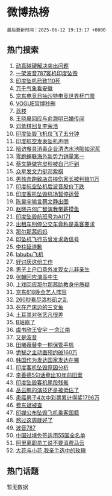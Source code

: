 # 微博热榜

`最后更新时间：2025-06-12 19:13:17 +0800`

## 热门搜索

1. [动真碰硬解决突出问题](https://m.weibo.cn/search?containerid=100103type%3D1%26t%3D10%26q%3D%23%E5%8A%A8%E7%9C%9F%E7%A2%B0%E7%A1%AC%E8%A7%A3%E5%86%B3%E7%AA%81%E5%87%BA%E9%97%AE%E9%A2%98%23&stream_entry_id=51&isnewpage=1&extparam=seat%3D1%26pos%3D0%26q%3D%2523%25E5%258A%25A8%25E7%259C%259F%25E7%25A2%25B0%25E7%25A1%25AC%25E8%25A7%25A3%25E5%2586%25B3%25E7%25AA%2581%25E5%2587%25BA%25E9%2597%25AE%25E9%25A2%2598%2523%26dgr%3D0%26cate%3D10103%26c_type%3D51%26filter_type%3Drealtimehot%26stream_entry_id%3D51%26display_time%3D1749726796%26pre_seqid%3D174972679623700567143)
1. [一架波音787客机印度坠毁](https://m.weibo.cn/search?containerid=100103type%3D1%26t%3D10%26q%3D%23%E4%B8%80%E6%9E%B6%E6%B3%A2%E9%9F%B3787%E5%AE%A2%E6%9C%BA%E5%8D%B0%E5%BA%A6%E5%9D%A0%E6%AF%81%23&stream_entry_id=31&isnewpage=1&extparam=seat%3D1%26realpos%3D1%26q%3D%2523%25E4%25B8%2580%25E6%259E%25B6%25E6%25B3%25A2%25E9%259F%25B3787%25E5%25AE%25A2%25E6%259C%25BA%25E5%258D%25B0%25E5%25BA%25A6%25E5%259D%25A0%25E6%25AF%2581%2523%26dgr%3D0%26band_rank%3D1%26filter_type%3Drealtimehot%26c_type%3D31%26cate%3D5001%26pos%3D0%26flag%3D4%26lcate%3D5001%26stream_entry_id%3D31%26display_time%3D1749726796%26pre_seqid%3D174972679623700567143)
1. [印度坠机已致110死](https://m.weibo.cn/search?containerid=100103type%3D1%26t%3D10%26q%3D%23%E5%8D%B0%E5%BA%A6%E5%9D%A0%E6%9C%BA%E5%B7%B2%E8%87%B4110%E6%AD%BB%23&stream_entry_id=31&isnewpage=1&extparam=seat%3D1%26realpos%3D2%26q%3D%2523%25E5%258D%25B0%25E5%25BA%25A6%25E5%259D%25A0%25E6%259C%25BA%25E5%25B7%25B2%25E8%2587%25B4110%25E6%25AD%25BB%2523%26dgr%3D0%26band_rank%3D2%26filter_type%3Drealtimehot%26c_type%3D31%26cate%3D5001%26pos%3D1%26flag%3D1%26lcate%3D5001%26stream_entry_id%3D31%26display_time%3D1749726796%26pre_seqid%3D174972679623700567143)
1. [万千气象看安徽](https://m.weibo.cn/search?containerid=100103type%3D1%26t%3D10%26q%3D%23%E4%B8%87%E5%8D%83%E6%B0%94%E8%B1%A1%E7%9C%8B%E5%AE%89%E5%BE%BD%23&stream_entry_id=31&isnewpage=1&extparam=seat%3D1%26realpos%3D3%26q%3D%2523%25E4%25B8%2587%25E5%258D%2583%25E6%25B0%2594%25E8%25B1%25A1%25E7%259C%258B%25E5%25AE%2589%25E5%25BE%25BD%2523%26dgr%3D0%26band_rank%3D3%26filter_type%3Drealtimehot%26c_type%3D31%26cate%3D5001%26pos%3D2%26flag%3D0%26lcate%3D5001%26stream_entry_id%3D31%26display_time%3D1749726796%26pre_seqid%3D174972679623700567143)
1. [京东电竞日抽沙特电竞世界杯门票](https://m.weibo.cn/search?containerid=100103type%3D1%26t%3D10%26q%3D%23%E4%BA%AC%E4%B8%9C%E7%94%B5%E7%AB%9E%E6%97%A5%E6%8A%BD%E6%B2%99%E7%89%B9%E7%94%B5%E7%AB%9E%E4%B8%96%E7%95%8C%E6%9D%AF%E9%97%A8%E7%A5%A8%23&stream_entry_id=31&isnewpage=1&extparam=seat%3D1%26pos%3D3%26q%3D%2523%25E4%25BA%25AC%25E4%25B8%259C%25E7%2594%25B5%25E7%25AB%259E%25E6%2597%25A5%25E6%258A%25BD%25E6%25B2%2599%25E7%2589%25B9%25E7%2594%25B5%25E7%25AB%259E%25E4%25B8%2596%25E7%2595%258C%25E6%259D%25AF%25E9%2597%25A8%25E7%25A5%25A8%2523%26dgr%3D0%26adid%3D289661%26band_rank%3D4%26filter_type%3Drealtimehot%26c_type%3D31%26is_ad_pos%3D1%26topic_ad%3D1%26cate%3D5001%26lcate%3D5001%26stream_entry_id%3D31%26display_time%3D1749726796%26pre_seqid%3D174972679623700567143)
1. [VOGUE官博秒删](https://m.weibo.cn/search?containerid=100103type%3D1%26t%3D10%26q%3D%23VOGUE%E5%AE%98%E5%8D%9A%E7%A7%92%E5%88%A0%23&stream_entry_id=31&isnewpage=1&extparam=seat%3D1%26realpos%3D4%26q%3D%2523VOGUE%25E5%25AE%2598%25E5%258D%259A%25E7%25A7%2592%25E5%2588%25A0%2523%26dgr%3D0%26band_rank%3D4%26filter_type%3Drealtimehot%26c_type%3D31%26cate%3D5001%26pos%3D4%26flag%3D1%26lcate%3D5001%26stream_entry_id%3D31%26display_time%3D1749726796%26pre_seqid%3D174972679623700567143)
1. [荔枝](https://m.weibo.cn/search?containerid=100103type%3D1%26t%3D10%26q%3D%E8%8D%94%E6%9E%9D&stream_entry_id=31&isnewpage=1&extparam=seat%3D1%26realpos%3D5%26q%3D%25E8%258D%2594%25E6%259E%259D%26dgr%3D0%26band_rank%3D5%26filter_type%3Drealtimehot%26c_type%3D31%26cate%3D5001%26pos%3D5%26flag%3D2%26lcate%3D5001%26stream_entry_id%3D31%26display_time%3D1749726796%26pre_seqid%3D174972679623700567143)
1. [王晓晨回应与俞灏明已婚传闻](https://m.weibo.cn/search?containerid=100103type%3D1%26t%3D10%26q%3D%23%E7%8E%8B%E6%99%93%E6%99%A8%E5%9B%9E%E5%BA%94%E4%B8%8E%E4%BF%9E%E7%81%8F%E6%98%8E%E5%B7%B2%E5%A9%9A%E4%BC%A0%E9%97%BB%23&stream_entry_id=31&isnewpage=1&extparam=seat%3D1%26realpos%3D6%26q%3D%2523%25E7%258E%258B%25E6%2599%2593%25E6%2599%25A8%25E5%259B%259E%25E5%25BA%2594%25E4%25B8%258E%25E4%25BF%259E%25E7%2581%258F%25E6%2598%258E%25E5%25B7%25B2%25E5%25A9%259A%25E4%25BC%25A0%25E9%2597%25BB%2523%26dgr%3D0%26band_rank%3D6%26filter_type%3Drealtimehot%26c_type%3D31%26cate%3D5001%26pos%3D6%26flag%3D2%26lcate%3D5001%26stream_entry_id%3D31%26display_time%3D1749726796%26pre_seqid%3D174972679623700567143)
1. [邓紫棋回复李荣浩](https://m.weibo.cn/search?containerid=100103type%3D1%26t%3D10%26q%3D%23%E9%82%93%E7%B4%AB%E6%A3%8B%E5%9B%9E%E5%A4%8D%E6%9D%8E%E8%8D%A3%E6%B5%A9%23&stream_entry_id=31&isnewpage=1&extparam=seat%3D1%26realpos%3D7%26q%3D%2523%25E9%2582%2593%25E7%25B4%25AB%25E6%25A3%258B%25E5%259B%259E%25E5%25A4%258D%25E6%259D%258E%25E8%258D%25A3%25E6%25B5%25A9%2523%26dgr%3D0%26band_rank%3D7%26filter_type%3Drealtimehot%26c_type%3D31%26cate%3D5001%26pos%3D7%26flag%3D16%26lcate%3D5001%26stream_entry_id%3D31%26display_time%3D1749726796%26pre_seqid%3D174972679623700567143)
1. [印度坠毁飞机仅飞了五分钟](https://m.weibo.cn/search?containerid=100103type%3D1%26t%3D10%26q%3D%23%E5%8D%B0%E5%BA%A6%E5%9D%A0%E6%AF%81%E9%A3%9E%E6%9C%BA%E4%BB%85%E9%A3%9E%E4%BA%86%E4%BA%94%E5%88%86%E9%92%9F%23&stream_entry_id=31&isnewpage=1&extparam=seat%3D1%26realpos%3D8%26q%3D%2523%25E5%258D%25B0%25E5%25BA%25A6%25E5%259D%25A0%25E6%25AF%2581%25E9%25A3%259E%25E6%259C%25BA%25E4%25BB%2585%25E9%25A3%259E%25E4%25BA%2586%25E4%25BA%2594%25E5%2588%2586%25E9%2592%259F%2523%26dgr%3D0%26band_rank%3D8%26filter_type%3Drealtimehot%26c_type%3D31%26cate%3D5001%26pos%3D8%26flag%3D1%26lcate%3D5001%26stream_entry_id%3D31%26display_time%3D1749726796%26pre_seqid%3D174972679623700567143)
1. [印度航空发表坠机声明](https://m.weibo.cn/search?containerid=100103type%3D1%26t%3D10%26q%3D%23%E5%8D%B0%E5%BA%A6%E8%88%AA%E7%A9%BA%E5%8F%91%E8%A1%A8%E5%9D%A0%E6%9C%BA%E5%A3%B0%E6%98%8E%23&stream_entry_id=31&isnewpage=1&extparam=seat%3D1%26realpos%3D9%26q%3D%2523%25E5%258D%25B0%25E5%25BA%25A6%25E8%2588%25AA%25E7%25A9%25BA%25E5%258F%2591%25E8%25A1%25A8%25E5%259D%25A0%25E6%259C%25BA%25E5%25A3%25B0%25E6%2598%258E%2523%26dgr%3D0%26band_rank%3D9%26filter_type%3Drealtimehot%26c_type%3D31%26cate%3D5001%26pos%3D9%26flag%3D0%26lcate%3D5001%26stream_entry_id%3D31%26display_time%3D1749726796%26pre_seqid%3D174972679623700567143)
1. [暗访餐具消毒企业清洗水池脏如泥浆](https://m.weibo.cn/search?containerid=100103type%3D1%26t%3D10%26q%3D%23%E6%9A%97%E8%AE%BF%E9%A4%90%E5%85%B7%E6%B6%88%E6%AF%92%E4%BC%81%E4%B8%9A%E6%B8%85%E6%B4%97%E6%B0%B4%E6%B1%A0%E8%84%8F%E5%A6%82%E6%B3%A5%E6%B5%86%23&stream_entry_id=31&isnewpage=1&extparam=seat%3D1%26realpos%3D10%26q%3D%2523%25E6%259A%2597%25E8%25AE%25BF%25E9%25A4%2590%25E5%2585%25B7%25E6%25B6%2588%25E6%25AF%2592%25E4%25BC%2581%25E4%25B8%259A%25E6%25B8%2585%25E6%25B4%2597%25E6%25B0%25B4%25E6%25B1%25A0%25E8%2584%258F%25E5%25A6%2582%25E6%25B3%25A5%25E6%25B5%2586%2523%26dgr%3D0%26band_rank%3D10%26filter_type%3Drealtimehot%26c_type%3D31%26cate%3D5001%26pos%3D10%26flag%3D1%26lcate%3D5001%26stream_entry_id%3D31%26display_time%3D1749726796%26pre_seqid%3D174972679623700567143)
1. [零跑蝉联海外新势力销量第一](https://m.weibo.cn/search?containerid=100103type%3D1%26t%3D10%26q%3D%23%E9%9B%B6%E8%B7%91%E8%9D%89%E8%81%94%E6%B5%B7%E5%A4%96%E6%96%B0%E5%8A%BF%E5%8A%9B%E9%94%80%E9%87%8F%E7%AC%AC%E4%B8%80%23&stream_entry_id=31&isnewpage=1&extparam=seat%3D1%26realpos%3D11%26q%3D%2523%25E9%259B%25B6%25E8%25B7%2591%25E8%259D%2589%25E8%2581%2594%25E6%25B5%25B7%25E5%25A4%2596%25E6%2596%25B0%25E5%258A%25BF%25E5%258A%259B%25E9%2594%2580%25E9%2587%258F%25E7%25AC%25AC%25E4%25B8%2580%2523%26dgr%3D0%26band_rank%3D11%26filter_type%3Drealtimehot%26c_type%3D31%26cate%3D5001%26pos%3D11%26flag%3D1%26lcate%3D5001%26stream_entry_id%3D31%26display_time%3D1749726796%26pre_seqid%3D174972679623700567143)
1. [蔡文静做完皮秒被自己吓到](https://m.weibo.cn/search?containerid=100103type%3D1%26t%3D10%26q%3D%E8%94%A1%E6%96%87%E9%9D%99%E5%81%9A%E5%AE%8C%E7%9A%AE%E7%A7%92%E8%A2%AB%E8%87%AA%E5%B7%B1%E5%90%93%E5%88%B0&stream_entry_id=31&isnewpage=1&extparam=seat%3D1%26realpos%3D12%26q%3D%25E8%2594%25A1%25E6%2596%2587%25E9%259D%2599%25E5%2581%259A%25E5%25AE%258C%25E7%259A%25AE%25E7%25A7%2592%25E8%25A2%25AB%25E8%2587%25AA%25E5%25B7%25B1%25E5%2590%2593%25E5%2588%25B0%26dgr%3D0%26band_rank%3D12%26filter_type%3Drealtimehot%26c_type%3D31%26cate%3D5001%26pos%3D12%26flag%3D1%26lcate%3D5001%26stream_entry_id%3D31%26display_time%3D1749726796%26pre_seqid%3D174972679623700567143)
1. [众星发文力挺邓紫棋](https://m.weibo.cn/search?containerid=100103type%3D1%26t%3D10%26q%3D%23%E4%BC%97%E6%98%9F%E5%8F%91%E6%96%87%E5%8A%9B%E6%8C%BA%E9%82%93%E7%B4%AB%E6%A3%8B%23&stream_entry_id=31&isnewpage=1&extparam=seat%3D1%26realpos%3D13%26q%3D%2523%25E4%25BC%2597%25E6%2598%259F%25E5%258F%2591%25E6%2596%2587%25E5%258A%259B%25E6%258C%25BA%25E9%2582%2593%25E7%25B4%25AB%25E6%25A3%258B%2523%26dgr%3D0%26band_rank%3D13%26filter_type%3Drealtimehot%26c_type%3D31%26cate%3D5001%26pos%3D13%26flag%3D1%26lcate%3D5001%26stream_entry_id%3D31%26display_time%3D1749726796%26pre_seqid%3D174972679623700567143)
1. [男孩奔跑致店员摔伤家长被判赔11万](https://m.weibo.cn/search?containerid=100103type%3D1%26t%3D10%26q%3D%23%E7%94%B7%E5%AD%A9%E5%A5%94%E8%B7%91%E8%87%B4%E5%BA%97%E5%91%98%E6%91%94%E4%BC%A4%E5%AE%B6%E9%95%BF%E8%A2%AB%E5%88%A4%E8%B5%9411%E4%B8%87%23&stream_entry_id=31&isnewpage=1&extparam=seat%3D1%26realpos%3D14%26q%3D%2523%25E7%2594%25B7%25E5%25AD%25A9%25E5%25A5%2594%25E8%25B7%2591%25E8%2587%25B4%25E5%25BA%2597%25E5%2591%2598%25E6%2591%2594%25E4%25BC%25A4%25E5%25AE%25B6%25E9%2595%25BF%25E8%25A2%25AB%25E5%2588%25A4%25E8%25B5%259411%25E4%25B8%2587%2523%26dgr%3D0%26band_rank%3D14%26filter_type%3Drealtimehot%26c_type%3D31%26cate%3D5001%26pos%3D14%26flag%3D1%26lcate%3D5001%26stream_entry_id%3D31%26display_time%3D1749726796%26pre_seqid%3D174972679623700567143)
1. [印度航空坠机后波音股价下跌](https://m.weibo.cn/search?containerid=100103type%3D1%26t%3D10%26q%3D%23%E5%8D%B0%E5%BA%A6%E8%88%AA%E7%A9%BA%E5%9D%A0%E6%9C%BA%E5%90%8E%E6%B3%A2%E9%9F%B3%E8%82%A1%E4%BB%B7%E4%B8%8B%E8%B7%8C%23&stream_entry_id=31&isnewpage=1&extparam=seat%3D1%26realpos%3D15%26q%3D%2523%25E5%258D%25B0%25E5%25BA%25A6%25E8%2588%25AA%25E7%25A9%25BA%25E5%259D%25A0%25E6%259C%25BA%25E5%2590%258E%25E6%25B3%25A2%25E9%259F%25B3%25E8%2582%25A1%25E4%25BB%25B7%25E4%25B8%258B%25E8%25B7%258C%2523%26dgr%3D0%26band_rank%3D15%26filter_type%3Drealtimehot%26c_type%3D31%26cate%3D5001%26pos%3D15%26flag%3D1%26lcate%3D5001%26stream_entry_id%3D31%26display_time%3D1749726796%26pre_seqid%3D174972679623700567143)
1. [印度客机坠毁机场暂停运营](https://m.weibo.cn/search?containerid=100103type%3D1%26t%3D10%26q%3D%23%E5%8D%B0%E5%BA%A6%E5%AE%A2%E6%9C%BA%E5%9D%A0%E6%AF%81%E6%9C%BA%E5%9C%BA%E6%9A%82%E5%81%9C%E8%BF%90%E8%90%A5%23&stream_entry_id=31&isnewpage=1&extparam=seat%3D1%26realpos%3D16%26q%3D%2523%25E5%258D%25B0%25E5%25BA%25A6%25E5%25AE%25A2%25E6%259C%25BA%25E5%259D%25A0%25E6%25AF%2581%25E6%259C%25BA%25E5%259C%25BA%25E6%259A%2582%25E5%2581%259C%25E8%25BF%2590%25E8%2590%25A5%2523%26dgr%3D0%26band_rank%3D16%26filter_type%3Drealtimehot%26c_type%3D31%26cate%3D5001%26pos%3D16%26flag%3D1%26lcate%3D5001%26stream_entry_id%3D31%26display_time%3D1749726796%26pre_seqid%3D174972679623700567143)
1. [陈昊宇喻言蔡文静出图](https://m.weibo.cn/search?containerid=100103type%3D1%26t%3D10%26q%3D%23%E9%99%88%E6%98%8A%E5%AE%87%E5%96%BB%E8%A8%80%E8%94%A1%E6%96%87%E9%9D%99%E5%87%BA%E5%9B%BE%23&stream_entry_id=31&isnewpage=1&extparam=seat%3D1%26realpos%3D17%26q%3D%2523%25E9%2599%2588%25E6%2598%258A%25E5%25AE%2587%25E5%2596%25BB%25E8%25A8%2580%25E8%2594%25A1%25E6%2596%2587%25E9%259D%2599%25E5%2587%25BA%25E5%259B%25BE%2523%26dgr%3D0%26band_rank%3D17%26filter_type%3Drealtimehot%26c_type%3D31%26cate%3D5001%26pos%3D17%26flag%3D1%26lcate%3D5001%26stream_entry_id%3D31%26display_time%3D1749726796%26pre_seqid%3D174972679623700567143)
1. [赵晓卉何广智演我带薪摸鱼](https://m.weibo.cn/search?containerid=100103type%3D1%26t%3D10%26q%3D%23%E8%B5%B5%E6%99%93%E5%8D%89%E4%BD%95%E5%B9%BF%E6%99%BA%E6%BC%94%E6%88%91%E5%B8%A6%E8%96%AA%E6%91%B8%E9%B1%BC%23&stream_entry_id=31&isnewpage=1&extparam=seat%3D1%26realpos%3D18%26q%3D%2523%25E8%25B5%25B5%25E6%2599%2593%25E5%258D%2589%25E4%25BD%2595%25E5%25B9%25BF%25E6%2599%25BA%25E6%25BC%2594%25E6%2588%2591%25E5%25B8%25A6%25E8%2596%25AA%25E6%2591%25B8%25E9%25B1%25BC%2523%26dgr%3D0%26band_rank%3D18%26filter_type%3Drealtimehot%26c_type%3D31%26cate%3D5001%26pos%3D18%26flag%3D1%26lcate%3D5001%26stream_entry_id%3D31%26display_time%3D1749726796%26pre_seqid%3D174972679623700567143)
1. [印度坠毁航班号为AI171](https://m.weibo.cn/search?containerid=100103type%3D1%26t%3D10%26q%3D%23%E5%8D%B0%E5%BA%A6%E5%9D%A0%E6%AF%81%E8%88%AA%E7%8F%AD%E5%8F%B7%E4%B8%BAAI171%23&stream_entry_id=31&isnewpage=1&extparam=seat%3D1%26realpos%3D19%26q%3D%2523%25E5%258D%25B0%25E5%25BA%25A6%25E5%259D%25A0%25E6%25AF%2581%25E8%2588%25AA%25E7%258F%25AD%25E5%258F%25B7%25E4%25B8%25BAAI171%2523%26dgr%3D0%26band_rank%3D19%26filter_type%3Drealtimehot%26c_type%3D31%26cate%3D5001%26pos%3D19%26flag%3D1%26lcate%3D5001%26stream_entry_id%3D31%26display_time%3D1749726796%26pre_seqid%3D174972679623700567143)
1. [出租车别停公交车竟称是乘客要求](https://m.weibo.cn/search?containerid=100103type%3D1%26t%3D10%26q%3D%23%E5%87%BA%E7%A7%9F%E8%BD%A6%E5%88%AB%E5%81%9C%E5%85%AC%E4%BA%A4%E8%BD%A6%E7%AB%9F%E7%A7%B0%E6%98%AF%E4%B9%98%E5%AE%A2%E8%A6%81%E6%B1%82%23&stream_entry_id=31&isnewpage=1&extparam=seat%3D1%26realpos%3D20%26q%3D%2523%25E5%2587%25BA%25E7%25A7%259F%25E8%25BD%25A6%25E5%2588%25AB%25E5%2581%259C%25E5%2585%25AC%25E4%25BA%25A4%25E8%25BD%25A6%25E7%25AB%259F%25E7%25A7%25B0%25E6%2598%25AF%25E4%25B9%2598%25E5%25AE%25A2%25E8%25A6%2581%25E6%25B1%2582%2523%26dgr%3D0%26band_rank%3D20%26filter_type%3Drealtimehot%26c_type%3D31%26cate%3D5001%26pos%3D20%26flag%3D1%26lcate%3D5001%26stream_entry_id%3D31%26display_time%3D1749726796%26pre_seqid%3D174972679623700567143)
1. [那尔那茜妈妈](https://m.weibo.cn/search?containerid=100103type%3D1%26t%3D10%26q%3D%E9%82%A3%E5%B0%94%E9%82%A3%E8%8C%9C%E5%A6%88%E5%A6%88&stream_entry_id=31&isnewpage=1&extparam=seat%3D1%26realpos%3D21%26q%3D%25E9%2582%25A3%25E5%25B0%2594%25E9%2582%25A3%25E8%258C%259C%25E5%25A6%2588%25E5%25A6%2588%26dgr%3D0%26band_rank%3D21%26filter_type%3Drealtimehot%26c_type%3D31%26cate%3D5001%26pos%3D21%26flag%3D0%26lcate%3D5001%26stream_entry_id%3D31%26display_time%3D1749726796%26pre_seqid%3D174972679623700567143)
1. [印坠机飞行员曾发求救信号](https://m.weibo.cn/search?containerid=100103type%3D1%26t%3D10%26q%3D%23%E5%8D%B0%E5%9D%A0%E6%9C%BA%E9%A3%9E%E8%A1%8C%E5%91%98%E6%9B%BE%E5%8F%91%E6%B1%82%E6%95%91%E4%BF%A1%E5%8F%B7%23&stream_entry_id=31&isnewpage=1&extparam=seat%3D1%26realpos%3D22%26q%3D%2523%25E5%258D%25B0%25E5%259D%25A0%25E6%259C%25BA%25E9%25A3%259E%25E8%25A1%258C%25E5%2591%2598%25E6%259B%25BE%25E5%258F%2591%25E6%25B1%2582%25E6%2595%2591%25E4%25BF%25A1%25E5%258F%25B7%2523%26dgr%3D0%26band_rank%3D22%26filter_type%3Drealtimehot%26c_type%3D31%26cate%3D5001%26pos%3D22%26flag%3D1%26lcate%3D5001%26stream_entry_id%3D31%26display_time%3D1749726796%26pre_seqid%3D174972679623700567143)
1. [李柱延道歉](https://m.weibo.cn/search?containerid=100103type%3D1%26t%3D10%26q%3D%E6%9D%8E%E6%9F%B1%E5%BB%B6%E9%81%93%E6%AD%89&stream_entry_id=31&isnewpage=1&extparam=seat%3D1%26realpos%3D23%26q%3D%25E6%259D%258E%25E6%259F%25B1%25E5%25BB%25B6%25E9%2581%2593%25E6%25AD%2589%26dgr%3D0%26band_rank%3D23%26filter_type%3Drealtimehot%26c_type%3D31%26cate%3D5001%26pos%3D23%26flag%3D1%26lcate%3D5001%26stream_entry_id%3D31%26display_time%3D1749726796%26pre_seqid%3D174972679623700567143)
1. [labubu飞机](https://m.weibo.cn/search?containerid=100103type%3D1%26t%3D10%26q%3D%23labubu%E9%A3%9E%E6%9C%BA%23&stream_entry_id=31&isnewpage=1&extparam=seat%3D1%26realpos%3D24%26q%3D%2523labubu%25E9%25A3%259E%25E6%259C%25BA%2523%26dgr%3D0%26band_rank%3D24%26filter_type%3Drealtimehot%26c_type%3D31%26cate%3D5001%26pos%3D24%26flag%3D0%26lcate%3D5001%26stream_entry_id%3D31%26display_time%3D1749726796%26pre_seqid%3D174972679623700567143)
1. [好讨厌这份工作](https://m.weibo.cn/search?containerid=100103type%3D1%26t%3D10%26q%3D%23%E5%A5%BD%E8%AE%A8%E5%8E%8C%E8%BF%99%E4%BB%BD%E5%B7%A5%E4%BD%9C%23&stream_entry_id=31&isnewpage=1&extparam=seat%3D1%26realpos%3D25%26q%3D%2523%25E5%25A5%25BD%25E8%25AE%25A8%25E5%258E%258C%25E8%25BF%2599%25E4%25BB%25BD%25E5%25B7%25A5%25E4%25BD%259C%2523%26dgr%3D0%26band_rank%3D25%26filter_type%3Drealtimehot%26c_type%3D31%26cate%3D5001%26pos%3D25%26flag%3D1%26lcate%3D5001%26stream_entry_id%3D31%26display_time%3D1749726796%26pre_seqid%3D174972679623700567143)
1. [男子上户口意外发现女儿非亲生](https://m.weibo.cn/search?containerid=100103type%3D1%26t%3D10%26q%3D%23%E7%94%B7%E5%AD%90%E4%B8%8A%E6%88%B7%E5%8F%A3%E6%84%8F%E5%A4%96%E5%8F%91%E7%8E%B0%E5%A5%B3%E5%84%BF%E9%9D%9E%E4%BA%B2%E7%94%9F%23&stream_entry_id=31&isnewpage=1&extparam=seat%3D1%26realpos%3D26%26q%3D%2523%25E7%2594%25B7%25E5%25AD%2590%25E4%25B8%258A%25E6%2588%25B7%25E5%258F%25A3%25E6%2584%258F%25E5%25A4%2596%25E5%258F%2591%25E7%258E%25B0%25E5%25A5%25B3%25E5%2584%25BF%25E9%259D%259E%25E4%25BA%25B2%25E7%2594%259F%2523%26dgr%3D0%26band_rank%3D26%26filter_type%3Drealtimehot%26c_type%3D31%26cate%3D5001%26pos%3D26%26flag%3D0%26lcate%3D5001%26stream_entry_id%3D31%26display_time%3D1749726796%26pre_seqid%3D174972679623700567143)
1. [张翰回应演高中生](https://m.weibo.cn/search?containerid=100103type%3D1%26t%3D10%26q%3D%23%E5%BC%A0%E7%BF%B0%E5%9B%9E%E5%BA%94%E6%BC%94%E9%AB%98%E4%B8%AD%E7%94%9F%23&stream_entry_id=31&isnewpage=1&extparam=seat%3D1%26realpos%3D27%26q%3D%2523%25E5%25BC%25A0%25E7%25BF%25B0%25E5%259B%259E%25E5%25BA%2594%25E6%25BC%2594%25E9%25AB%2598%25E4%25B8%25AD%25E7%2594%259F%2523%26dgr%3D0%26band_rank%3D27%26filter_type%3Drealtimehot%26c_type%3D31%26cate%3D5001%26pos%3D27%26flag%3D1%26lcate%3D5001%26stream_entry_id%3D31%26display_time%3D1749726796%26pre_seqid%3D174972679623700567143)
1. [上戏回应那尔那茜助教身份质疑](https://m.weibo.cn/search?containerid=100103type%3D1%26t%3D10%26q%3D%23%E4%B8%8A%E6%88%8F%E5%9B%9E%E5%BA%94%E9%82%A3%E5%B0%94%E9%82%A3%E8%8C%9C%E5%8A%A9%E6%95%99%E8%BA%AB%E4%BB%BD%E8%B4%A8%E7%96%91%23&stream_entry_id=31&isnewpage=1&extparam=seat%3D1%26realpos%3D28%26q%3D%2523%25E4%25B8%258A%25E6%2588%258F%25E5%259B%259E%25E5%25BA%2594%25E9%2582%25A3%25E5%25B0%2594%25E9%2582%25A3%25E8%258C%259C%25E5%258A%25A9%25E6%2595%2599%25E8%25BA%25AB%25E4%25BB%25BD%25E8%25B4%25A8%25E7%2596%2591%2523%26dgr%3D0%26band_rank%3D28%26filter_type%3Drealtimehot%26c_type%3D31%26cate%3D5001%26pos%3D28%26flag%3D1%26lcate%3D5001%26stream_entry_id%3D31%26display_time%3D1749726796%26pre_seqid%3D174972679623700567143)
1. [京东618晚会艺人阵容](https://m.weibo.cn/search?containerid=100103type%3D1%26t%3D10%26q%3D%23%E4%BA%AC%E4%B8%9C618%E6%99%9A%E4%BC%9A%E8%89%BA%E4%BA%BA%E9%98%B5%E5%AE%B9%23&stream_entry_id=31&isnewpage=1&extparam=seat%3D1%26realpos%3D29%26q%3D%2523%25E4%25BA%25AC%25E4%25B8%259C618%25E6%2599%259A%25E4%25BC%259A%25E8%2589%25BA%25E4%25BA%25BA%25E9%2598%25B5%25E5%25AE%25B9%2523%26dgr%3D0%26band_rank%3D29%26filter_type%3Drealtimehot%26c_type%3D31%26cate%3D5001%26pos%3D29%26flag%3D1%26lcate%3D5001%26stream_entry_id%3D31%26display_time%3D1749726796%26pre_seqid%3D174972679623700567143)
1. [260秒看尽洛杉矶之乱](https://m.weibo.cn/search?containerid=100103type%3D1%26t%3D10%26q%3D%23260%E7%A7%92%E7%9C%8B%E5%B0%BD%E6%B4%9B%E6%9D%89%E7%9F%B6%E4%B9%8B%E4%B9%B1%23&stream_entry_id=31&isnewpage=1&extparam=seat%3D1%26realpos%3D30%26q%3D%2523260%25E7%25A7%2592%25E7%259C%258B%25E5%25B0%25BD%25E6%25B4%259B%25E6%259D%2589%25E7%259F%25B6%25E4%25B9%258B%25E4%25B9%25B1%2523%26dgr%3D0%26band_rank%3D30%26filter_type%3Drealtimehot%26c_type%3D31%26cate%3D5001%26pos%3D30%26flag%3D1%26lcate%3D5001%26stream_entry_id%3D31%26display_time%3D1749726796%26pre_seqid%3D174972679623700567143)
1. [死在产床边的三文鱼](https://m.weibo.cn/search?containerid=100103type%3D1%26t%3D10%26q%3D%E6%AD%BB%E5%9C%A8%E4%BA%A7%E5%BA%8A%E8%BE%B9%E7%9A%84%E4%B8%89%E6%96%87%E9%B1%BC&stream_entry_id=31&isnewpage=1&extparam=seat%3D1%26realpos%3D31%26q%3D%25E6%25AD%25BB%25E5%259C%25A8%25E4%25BA%25A7%25E5%25BA%258A%25E8%25BE%25B9%25E7%259A%2584%25E4%25B8%2589%25E6%2596%2587%25E9%25B1%25BC%26dgr%3D0%26band_rank%3D31%26filter_type%3Drealtimehot%26c_type%3D31%26cate%3D5001%26pos%3D31%26flag%3D1%26lcate%3D5001%26stream_entry_id%3D31%26display_time%3D1749726796%26pre_seqid%3D174972679623700567143)
1. [土耳其对张艺凡很差](https://m.weibo.cn/search?containerid=100103type%3D1%26t%3D10%26q%3D%E5%9C%9F%E8%80%B3%E5%85%B6%E5%AF%B9%E5%BC%A0%E8%89%BA%E5%87%A1%E5%BE%88%E5%B7%AE&stream_entry_id=31&isnewpage=1&extparam=seat%3D1%26realpos%3D32%26q%3D%25E5%259C%259F%25E8%2580%25B3%25E5%2585%25B6%25E5%25AF%25B9%25E5%25BC%25A0%25E8%2589%25BA%25E5%2587%25A1%25E5%25BE%2588%25E5%25B7%25AE%26dgr%3D0%26band_rank%3D32%26filter_type%3Drealtimehot%26c_type%3D31%26cate%3D5001%26pos%3D32%26flag%3D1%26lcate%3D5001%26stream_entry_id%3D31%26display_time%3D1749726796%26pre_seqid%3D174972679623700567143)
1. [B站崩了](https://m.weibo.cn/search?containerid=100103type%3D1%26t%3D10%26q%3DB%E7%AB%99%E5%B4%A9%E4%BA%86&stream_entry_id=31&isnewpage=1&extparam=seat%3D1%26realpos%3D33%26q%3DB%25E7%25AB%2599%25E5%25B4%25A9%25E4%25BA%2586%26dgr%3D0%26band_rank%3D33%26filter_type%3Drealtimehot%26c_type%3D31%26cate%3D5001%26pos%3D33%26flag%3D1%26lcate%3D5001%26stream_entry_id%3D31%26display_time%3D1749726796%26pre_seqid%3D174972679623700567143)
1. [虞书欣王安宇 一念江南](https://m.weibo.cn/search?containerid=100103type%3D1%26t%3D10%26q%3D%E8%99%9E%E4%B9%A6%E6%AC%A3%E7%8E%8B%E5%AE%89%E5%AE%87+%E4%B8%80%E5%BF%B5%E6%B1%9F%E5%8D%97&stream_entry_id=31&isnewpage=1&extparam=seat%3D1%26realpos%3D34%26q%3D%25E8%2599%259E%25E4%25B9%25A6%25E6%25AC%25A3%25E7%258E%258B%25E5%25AE%2589%25E5%25AE%2587%2520%25E4%25B8%2580%25E5%25BF%25B5%25E6%25B1%259F%25E5%258D%2597%26dgr%3D0%26band_rank%3D34%26filter_type%3Drealtimehot%26c_type%3D31%26cate%3D5001%26pos%3D34%26flag%3D0%26lcate%3D5001%26stream_entry_id%3D31%26display_time%3D1749726796%26pre_seqid%3D174972679623700567143)
1. [又是波音](https://m.weibo.cn/search?containerid=100103type%3D1%26t%3D10%26q%3D%23%E5%8F%88%E6%98%AF%E6%B3%A2%E9%9F%B3%23&stream_entry_id=31&isnewpage=1&extparam=seat%3D1%26realpos%3D35%26q%3D%2523%25E5%258F%2588%25E6%2598%25AF%25E6%25B3%25A2%25E9%259F%25B3%2523%26dgr%3D0%26band_rank%3D35%26filter_type%3Drealtimehot%26c_type%3D31%26cate%3D5001%26pos%3D35%26flag%3D1%26lcate%3D5001%26stream_entry_id%3D31%26display_time%3D1749726796%26pre_seqid%3D174972679623700567143)
1. [田曦薇替李一桐保管手机](https://m.weibo.cn/search?containerid=100103type%3D1%26t%3D10%26q%3D%23%E7%94%B0%E6%9B%A6%E8%96%87%E6%9B%BF%E6%9D%8E%E4%B8%80%E6%A1%90%E4%BF%9D%E7%AE%A1%E6%89%8B%E6%9C%BA%23&stream_entry_id=31&isnewpage=1&extparam=seat%3D1%26realpos%3D36%26q%3D%2523%25E7%2594%25B0%25E6%259B%25A6%25E8%2596%2587%25E6%259B%25BF%25E6%259D%258E%25E4%25B8%2580%25E6%25A1%2590%25E4%25BF%259D%25E7%25AE%25A1%25E6%2589%258B%25E6%259C%25BA%2523%26dgr%3D0%26band_rank%3D36%26filter_type%3Drealtimehot%26c_type%3D31%26cate%3D5001%26pos%3D36%26flag%3D1%26lcate%3D5001%26stream_entry_id%3D31%26display_time%3D1749726796%26pre_seqid%3D174972679623700567143)
1. [诡秘之主动画预约破160万](https://m.weibo.cn/search?containerid=100103type%3D1%26t%3D10%26q%3D%E8%AF%A1%E7%A7%98%E4%B9%8B%E4%B8%BB%E5%8A%A8%E7%94%BB%E9%A2%84%E7%BA%A6%E7%A0%B4160%E4%B8%87&stream_entry_id=31&isnewpage=1&extparam=seat%3D1%26realpos%3D37%26q%3D%25E8%25AF%25A1%25E7%25A7%2598%25E4%25B9%258B%25E4%25B8%25BB%25E5%258A%25A8%25E7%2594%25BB%25E9%25A2%2584%25E7%25BA%25A6%25E7%25A0%25B4160%25E4%25B8%2587%26dgr%3D0%26band_rank%3D37%26filter_type%3Drealtimehot%26c_type%3D31%26cate%3D5001%26pos%3D37%26flag%3D1%26lcate%3D5001%26stream_entry_id%3D31%26display_time%3D1749726796%26pre_seqid%3D174972679623700567143)
1. [韩国作为发达国家发达在哪](https://m.weibo.cn/search?containerid=100103type%3D1%26t%3D10%26q%3D%E9%9F%A9%E5%9B%BD%E4%BD%9C%E4%B8%BA%E5%8F%91%E8%BE%BE%E5%9B%BD%E5%AE%B6%E5%8F%91%E8%BE%BE%E5%9C%A8%E5%93%AA&stream_entry_id=31&isnewpage=1&extparam=seat%3D1%26realpos%3D38%26q%3D%25E9%259F%25A9%25E5%259B%25BD%25E4%25BD%259C%25E4%25B8%25BA%25E5%258F%2591%25E8%25BE%25BE%25E5%259B%25BD%25E5%25AE%25B6%25E5%258F%2591%25E8%25BE%25BE%25E5%259C%25A8%25E5%2593%25AA%26dgr%3D0%26is_ai_ask%3D1%26band_rank%3D38%26filter_type%3Drealtimehot%26c_type%3D31%26cate%3D5001%26pos%3D38%26flag%3D0%26lcate%3D5001%26stream_entry_id%3D31%26display_time%3D1749726796%26pre_seqid%3D174972679623700567143)
1. [印度客机坠毁原因分析](https://m.weibo.cn/search?containerid=100103type%3D1%26t%3D10%26q%3D%23%E5%8D%B0%E5%BA%A6%E5%AE%A2%E6%9C%BA%E5%9D%A0%E6%AF%81%E5%8E%9F%E5%9B%A0%E5%88%86%E6%9E%90%23&stream_entry_id=31&isnewpage=1&extparam=seat%3D1%26realpos%3D39%26q%3D%2523%25E5%258D%25B0%25E5%25BA%25A6%25E5%25AE%25A2%25E6%259C%25BA%25E5%259D%25A0%25E6%25AF%2581%25E5%258E%259F%25E5%259B%25A0%25E5%2588%2586%25E6%259E%2590%2523%26dgr%3D0%26band_rank%3D39%26filter_type%3Drealtimehot%26c_type%3D31%26cate%3D5001%26pos%3D39%26flag%3D1%26lcate%3D5001%26stream_entry_id%3D31%26display_time%3D1749726796%26pre_seqid%3D174972679623700567143)
1. [李善德5句话牵出10年前旧案](https://m.weibo.cn/search?containerid=100103type%3D1%26t%3D10%26q%3D%23%E6%9D%8E%E5%96%84%E5%BE%B75%E5%8F%A5%E8%AF%9D%E7%89%B5%E5%87%BA10%E5%B9%B4%E5%89%8D%E6%97%A7%E6%A1%88%23&stream_entry_id=31&isnewpage=1&extparam=seat%3D1%26realpos%3D40%26q%3D%2523%25E6%259D%258E%25E5%2596%2584%25E5%25BE%25B75%25E5%258F%25A5%25E8%25AF%259D%25E7%2589%25B5%25E5%2587%25BA10%25E5%25B9%25B4%25E5%2589%258D%25E6%2597%25A7%25E6%25A1%2588%2523%26dgr%3D0%26band_rank%3D40%26filter_type%3Drealtimehot%26c_type%3D31%26cate%3D5001%26pos%3D40%26flag%3D1%26lcate%3D5001%26stream_entry_id%3D31%26display_time%3D1749726796%26pre_seqid%3D174972679623700567143)
1. [印度坠毁客机尾段残骸](https://m.weibo.cn/search?containerid=100103type%3D1%26t%3D10%26q%3D%23%E5%8D%B0%E5%BA%A6%E5%9D%A0%E6%AF%81%E5%AE%A2%E6%9C%BA%E5%B0%BE%E6%AE%B5%E6%AE%8B%E9%AA%B8%23&stream_entry_id=31&isnewpage=1&extparam=seat%3D1%26realpos%3D41%26q%3D%2523%25E5%258D%25B0%25E5%25BA%25A6%25E5%259D%25A0%25E6%25AF%2581%25E5%25AE%25A2%25E6%259C%25BA%25E5%25B0%25BE%25E6%25AE%25B5%25E6%25AE%258B%25E9%25AA%25B8%2523%26dgr%3D0%26band_rank%3D41%26filter_type%3Drealtimehot%26c_type%3D31%26cate%3D5001%26pos%3D41%26flag%3D1%26lcate%3D5001%26stream_entry_id%3D31%26display_time%3D1749726796%26pre_seqid%3D174972679623700567143)
1. [岳云鹏的演技还是被低估了](https://m.weibo.cn/search?containerid=100103type%3D1%26t%3D10%26q%3D%E5%B2%B3%E4%BA%91%E9%B9%8F%E7%9A%84%E6%BC%94%E6%8A%80%E8%BF%98%E6%98%AF%E8%A2%AB%E4%BD%8E%E4%BC%B0%E4%BA%86&stream_entry_id=31&isnewpage=1&extparam=seat%3D1%26realpos%3D42%26q%3D%25E5%25B2%25B3%25E4%25BA%2591%25E9%25B9%258F%25E7%259A%2584%25E6%25BC%2594%25E6%258A%2580%25E8%25BF%2598%25E6%2598%25AF%25E8%25A2%25AB%25E4%25BD%258E%25E4%25BC%25B0%25E4%25BA%2586%26dgr%3D0%26band_rank%3D42%26filter_type%3Drealtimehot%26c_type%3D31%26cate%3D5001%26pos%3D42%26flag%3D1%26lcate%3D5001%26stream_entry_id%3D31%26display_time%3D1749726796%26pre_seqid%3D174972679623700567143)
1. [患癌男子4次中彩票累计得奖1796万](https://m.weibo.cn/search?containerid=100103type%3D1%26t%3D10%26q%3D%23%E6%82%A3%E7%99%8C%E7%94%B7%E5%AD%904%E6%AC%A1%E4%B8%AD%E5%BD%A9%E7%A5%A8%E7%B4%AF%E8%AE%A1%E5%BE%97%E5%A5%961796%E4%B8%87%23&stream_entry_id=31&isnewpage=1&extparam=seat%3D1%26realpos%3D43%26q%3D%2523%25E6%2582%25A3%25E7%2599%258C%25E7%2594%25B7%25E5%25AD%25904%25E6%25AC%25A1%25E4%25B8%25AD%25E5%25BD%25A9%25E7%25A5%25A8%25E7%25B4%25AF%25E8%25AE%25A1%25E5%25BE%2597%25E5%25A5%25961796%25E4%25B8%2587%2523%26dgr%3D0%26band_rank%3D43%26filter_type%3Drealtimehot%26c_type%3D31%26cate%3D5001%26pos%3D43%26flag%3D0%26lcate%3D5001%26stream_entry_id%3D31%26display_time%3D1749726796%26pre_seqid%3D174972679623700567143)
1. [费东斌被查](https://m.weibo.cn/search?containerid=100103type%3D1%26t%3D10%26q%3D%23%E8%B4%B9%E4%B8%9C%E6%96%8C%E8%A2%AB%E6%9F%A5%23&stream_entry_id=31&isnewpage=1&extparam=seat%3D1%26realpos%3D44%26q%3D%2523%25E8%25B4%25B9%25E4%25B8%259C%25E6%2596%258C%25E8%25A2%25AB%25E6%259F%25A5%2523%26dgr%3D0%26band_rank%3D44%26filter_type%3Drealtimehot%26c_type%3D31%26cate%3D5001%26pos%3D44%26flag%3D1%26lcate%3D5001%26stream_entry_id%3D31%26display_time%3D1749726796%26pre_seqid%3D174972679623700567143)
1. [印媒公布坠毁飞机乘客国籍](https://m.weibo.cn/search?containerid=100103type%3D1%26t%3D10%26q%3D%23%E5%8D%B0%E5%AA%92%E5%85%AC%E5%B8%83%E5%9D%A0%E6%AF%81%E9%A3%9E%E6%9C%BA%E4%B9%98%E5%AE%A2%E5%9B%BD%E7%B1%8D%23&stream_entry_id=31&isnewpage=1&extparam=seat%3D1%26realpos%3D45%26q%3D%2523%25E5%258D%25B0%25E5%25AA%2592%25E5%2585%25AC%25E5%25B8%2583%25E5%259D%25A0%25E6%25AF%2581%25E9%25A3%259E%25E6%259C%25BA%25E4%25B9%2598%25E5%25AE%25A2%25E5%259B%25BD%25E7%25B1%258D%2523%26dgr%3D0%26band_rank%3D45%26filter_type%3Drealtimehot%26c_type%3D31%26cate%3D5001%26pos%3D45%26flag%3D1%26lcate%3D5001%26stream_entry_id%3D31%26display_time%3D1749726796%26pre_seqid%3D174972679623700567143)
1. [熬过这周就好了](https://m.weibo.cn/search?containerid=100103type%3D1%26t%3D10%26q%3D%E7%86%AC%E8%BF%87%E8%BF%99%E5%91%A8%E5%B0%B1%E5%A5%BD%E4%BA%86&stream_entry_id=31&isnewpage=1&extparam=seat%3D1%26realpos%3D46%26q%3D%25E7%2586%25AC%25E8%25BF%2587%25E8%25BF%2599%25E5%2591%25A8%25E5%25B0%25B1%25E5%25A5%25BD%25E4%25BA%2586%26dgr%3D0%26band_rank%3D46%26filter_type%3Drealtimehot%26c_type%3D31%26cate%3D5001%26pos%3D46%26flag%3D0%26lcate%3D5001%26stream_entry_id%3D31%26display_time%3D1749726796%26pre_seqid%3D174972679623700567143)
1. [波音787](https://m.weibo.cn/search?containerid=100103type%3D1%26t%3D10%26q%3D%E6%B3%A2%E9%9F%B3787&stream_entry_id=31&isnewpage=1&extparam=seat%3D1%26realpos%3D47%26q%3D%25E6%25B3%25A2%25E9%259F%25B3787%26dgr%3D0%26band_rank%3D47%26filter_type%3Drealtimehot%26c_type%3D31%26cate%3D5001%26pos%3D47%26flag%3D0%26lcate%3D5001%26stream_entry_id%3D31%26display_time%3D1749726796%26pre_seqid%3D174972679623700567143)
1. [中国过境免签适用55国全名单](https://m.weibo.cn/search?containerid=100103type%3D1%26t%3D10%26q%3D%23%E4%B8%AD%E5%9B%BD%E8%BF%87%E5%A2%83%E5%85%8D%E7%AD%BE%E9%80%82%E7%94%A855%E5%9B%BD%E5%85%A8%E5%90%8D%E5%8D%95%23&stream_entry_id=31&isnewpage=1&extparam=seat%3D1%26realpos%3D48%26q%3D%2523%25E4%25B8%25AD%25E5%259B%25BD%25E8%25BF%2587%25E5%25A2%2583%25E5%2585%258D%25E7%25AD%25BE%25E9%2580%2582%25E7%2594%25A855%25E5%259B%25BD%25E5%2585%25A8%25E5%2590%258D%25E5%258D%2595%2523%26dgr%3D0%26band_rank%3D48%26filter_type%3Drealtimehot%26c_type%3D31%26cate%3D5001%26pos%3D48%26flag%3D1%26lcate%3D5001%26stream_entry_id%3D31%26display_time%3D1749726796%26pre_seqid%3D174972679623700567143)
1. [阿里离职员工说不要消费马云](https://m.weibo.cn/search?containerid=100103type%3D1%26t%3D10%26q%3D%23%E9%98%BF%E9%87%8C%E7%A6%BB%E8%81%8C%E5%91%98%E5%B7%A5%E8%AF%B4%E4%B8%8D%E8%A6%81%E6%B6%88%E8%B4%B9%E9%A9%AC%E4%BA%91%23&stream_entry_id=31&isnewpage=1&extparam=seat%3D1%26realpos%3D49%26q%3D%2523%25E9%2598%25BF%25E9%2587%258C%25E7%25A6%25BB%25E8%2581%258C%25E5%2591%2598%25E5%25B7%25A5%25E8%25AF%25B4%25E4%25B8%258D%25E8%25A6%2581%25E6%25B6%2588%25E8%25B4%25B9%25E9%25A9%25AC%25E4%25BA%2591%2523%26dgr%3D0%26band_rank%3D49%26filter_type%3Drealtimehot%26c_type%3D31%26cate%3D5001%26pos%3D49%26flag%3D1%26lcate%3D5001%26stream_entry_id%3D31%26display_time%3D1749726796%26pre_seqid%3D174972679623700567143)
1. [大花与小花 我亲手选中的玫瑰](https://m.weibo.cn/search?containerid=100103type%3D1%26t%3D10%26q%3D%E5%A4%A7%E8%8A%B1%E4%B8%8E%E5%B0%8F%E8%8A%B1+%E6%88%91%E4%BA%B2%E6%89%8B%E9%80%89%E4%B8%AD%E7%9A%84%E7%8E%AB%E7%91%B0&stream_entry_id=31&isnewpage=1&extparam=seat%3D1%26realpos%3D50%26q%3D%25E5%25A4%25A7%25E8%258A%25B1%25E4%25B8%258E%25E5%25B0%258F%25E8%258A%25B1%2520%25E6%2588%2591%25E4%25BA%25B2%25E6%2589%258B%25E9%2580%2589%25E4%25B8%25AD%25E7%259A%2584%25E7%258E%25AB%25E7%2591%25B0%26dgr%3D0%26band_rank%3D50%26filter_type%3Drealtimehot%26c_type%3D31%26cate%3D5001%26pos%3D50%26flag%3D1%26lcate%3D5001%26stream_entry_id%3D31%26display_time%3D1749726796%26pre_seqid%3D174972679623700567143)

## 热门话题

暂无数据

